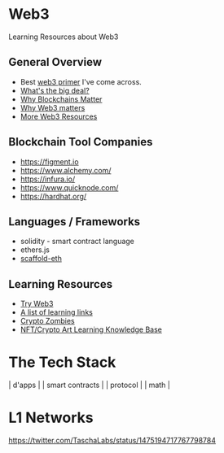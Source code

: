 # Web3
Learning Resources about Web3

## General Overview

* Best [web3 primer](https://docs.google.com/presentation/d/1aIjYKKM64Eyp497-j6wkDjCsHBA3CbbWg25UQ9Why3g/edit#slide=id.geff1f1449b_0_27) I've come across.
* [What's the big deal?](https://buttondown.email/jessmartin/archive/blockchains-are-a-big-deal/)
* [Why Blockchains Matter](https://buttondown.email/jessmartin/archive/why-blockchains-matter/)
* [Why Web3 matters](https://future.a16z.com/why-web3-matters/)
* [More Web3 Resources](https://twitter.com/chriscantino/status/1460339742764007427)

## Blockchain Tool Companies

* https://figment.io
* https://www.alchemy.com/
* https://infura.io/
* https://www.quicknode.com/
* https://hardhat.org/

## Languages / Frameworks

* solidity - smart contract language
* ethers.js
* [scaffold-eth](https://github.com/scaffold-eth/scaffold-eth)

## Learning Resources

* [Try Web3](https://twitter.com/yb_effect/status/1458569764637454347?s=20)
* [A list of learning links](https://twitter.com/codingyuri/status/1441003819777896452)
* [Crypto Zombies](https://cryptozombies.io/)
* [NFT/Crypto Art Learning Knowledge Base](https://academy.0xsociety.com/)

# The Tech Stack

| d'apps          |
| smart contracts |
| protocol        |
| math            |

# L1 Networks

https://twitter.com/TaschaLabs/status/1475194717767798784
